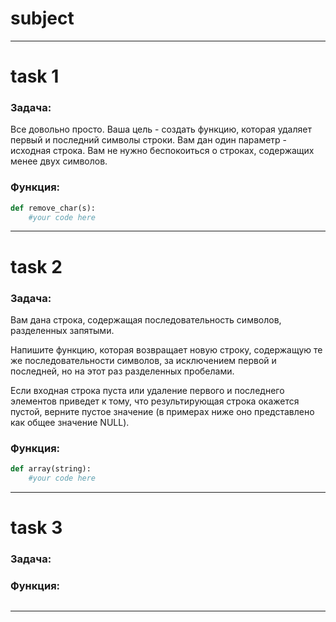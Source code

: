# subject
---
# task 1

### Задача:
Все довольно просто. Ваша цель - создать функцию, которая удаляет первый и последний символы строки. Вам дан один параметр - исходная строка. Вам не нужно беспокоиться о строках, содержащих менее двух символов.


### Функция:
```python
def remove_char(s):
    #your code here
```
---

# task 2

### Задача:
Вам дана строка, содержащая последовательность символов, разделенных запятыми.  

Напишите функцию, которая возвращает новую строку, содержащую те же последовательности символов, за исключением первой и последней, но на этот раз разделенных пробелами.  

Если входная строка пуста или удаление первого и последнего элементов приведет к тому, что результирующая строка окажется пустой, верните пустое значение (в примерах ниже оно представлено как общее значение NULL).  


### Функция:
```python
def array(string):
    #your code here
```
---

# task 3

### Задача:



### Функция:
```python

```
---






